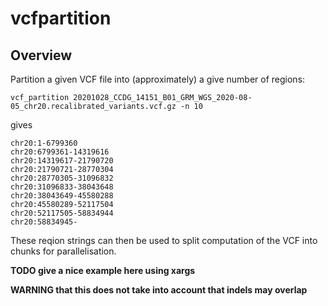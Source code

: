 # vcfpartition

## Overview

Partition a given VCF file into (approximately) a give number of regions:

```
vcf_partition 20201028_CCDG_14151_B01_GRM_WGS_2020-08-05_chr20.recalibrated_variants.vcf.gz -n 10
```
gives
```
chr20:1-6799360
chr20:6799361-14319616
chr20:14319617-21790720
chr20:21790721-28770304
chr20:28770305-31096832
chr20:31096833-38043648
chr20:38043649-45580288
chr20:45580289-52117504
chr20:52117505-58834944
chr20:58834945-
```

These reqion strings can then be used to split computation of the VCF
into chunks for parallelisation.

**TODO give a nice example here using xargs**

**WARNING that this does not take into account that indels may overlap**
